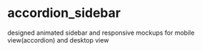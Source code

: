 # accordion_sidebar
designed animated sidebar and responsive mockups for mobile view(accordion) and desktop view 
